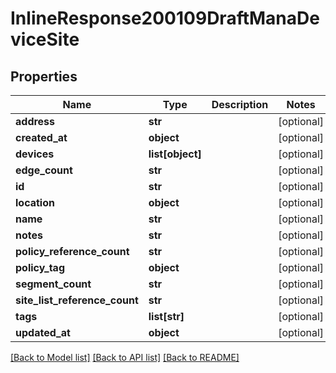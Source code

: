 # InlineResponse200109DraftManaDeviceSite

## Properties
Name | Type | Description | Notes
------------ | ------------- | ------------- | -------------
**address** | **str** |  | [optional] 
**created_at** | **object** |  | [optional] 
**devices** | **list[object]** |  | [optional] 
**edge_count** | **str** |  | [optional] 
**id** | **str** |  | [optional] 
**location** | **object** |  | [optional] 
**name** | **str** |  | [optional] 
**notes** | **str** |  | [optional] 
**policy_reference_count** | **str** |  | [optional] 
**policy_tag** | **object** |  | [optional] 
**segment_count** | **str** |  | [optional] 
**site_list_reference_count** | **str** |  | [optional] 
**tags** | **list[str]** |  | [optional] 
**updated_at** | **object** |  | [optional] 

[[Back to Model list]](../README.md#documentation-for-models) [[Back to API list]](../README.md#documentation-for-api-endpoints) [[Back to README]](../README.md)

